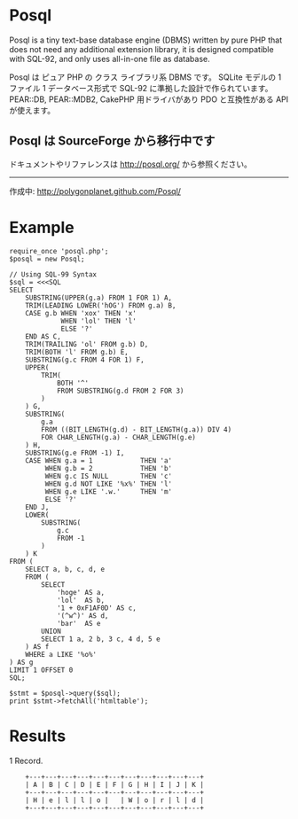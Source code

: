 Posql
=====

Posql is a tiny text-base database engine (DBMS) written by pure PHP that
does not need any additional extension library,
it is designed compatible with SQL-92,
and only uses all-in-one file as database.


Posql は ピュア PHP の クラス ライブラリ系 DBMS です。
SQLite モデルの 1 ファイル 1 データベース形式で SQL-92 に準拠した設計で作られています。
PEAR::DB, PEAR::MDB2, CakePHP 用ドライバがあり PDO と互換性がある API が使えます。

## **Posql は SourceForge から移行中です**

ドキュメントやリファレンスは 
<http://posql.org/> 
から参照ください。

-----
作成中: <http://polygonplanet.github.com/Posql/>

Example
====

    require_once 'posql.php';
    $posql = new Posql;
    
    // Using SQL-99 Syntax
    $sql = <<<SQL
    SELECT
        SUBSTRING(UPPER(g.a) FROM 1 FOR 1) A,
        TRIM(LEADING LOWER('hOG') FROM g.a) B,
        CASE g.b WHEN 'xox' THEN 'x'
                 WHEN 'lol' THEN 'l'
                 ELSE '?'
        END AS C,
        TRIM(TRAILING 'ol' FROM g.b) D,
        TRIM(BOTH 'l' FROM g.b) E,
        SUBSTRING(g.c FROM 4 FOR 1) F,
        UPPER(
            TRIM(
                BOTH '^'
                FROM SUBSTRING(g.d FROM 2 FOR 3)
            )
        ) G,
        SUBSTRING(
            g.a
            FROM ((BIT_LENGTH(g.d) - BIT_LENGTH(g.a)) DIV 4)
            FOR CHAR_LENGTH(g.a) - CHAR_LENGTH(g.e)
        ) H,
        SUBSTRING(g.e FROM -1) I,
        CASE WHEN g.a = 1            THEN 'a'
             WHEN g.b = 2            THEN 'b'
             WHEN g.c IS NULL        THEN 'c'
             WHEN g.d NOT LIKE '%x%' THEN 'l'
             WHEN g.e LIKE '.w.'     THEN 'm'
             ELSE '?'
        END J,
        LOWER(
            SUBSTRING(
                g.c
                FROM -1
            )
        ) K
    FROM (
        SELECT a, b, c, d, e
        FROM (
            SELECT
                'hoge' AS a,
                'lol'  AS b,
                '1 + 0xF1AF0D' AS c,
                '(^w^)' AS d,
                'bar'  AS e
            UNION
            SELECT 1 a, 2 b, 3 c, 4 d, 5 e
        ) AS f
        WHERE a LIKE '%o%'
    ) AS g
    LIMIT 1 OFFSET 0
    SQL;

    $stmt = $posql->query($sql);
    print $stmt->fetchAll('htmltable');

Results
====

1 Record.

        +---+---+---+---+---+---+---+---+---+---+---+
        | A | B | C | D | E | F | G | H | I | J | K |
        +---+---+---+---+---+---+---+---+---+---+---+
        | H | e | l | l | o |   | W | o | r | l | d |
        +---+---+---+---+---+---+---+---+---+---+---+


